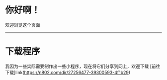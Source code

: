 # 你好啊！
欢迎浏览这个页面

---

# 下载程序
我因为一些实际需要制作出一些小程序，现在将它们分享到网上，欢迎下载
[前往下载]link(https://n802.com/dir/27256477-39300593-4f1b29)
